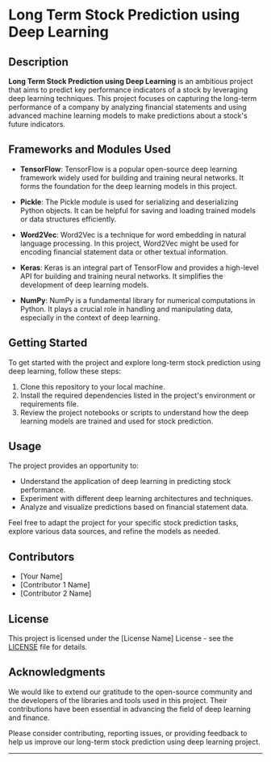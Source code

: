 # Long Term Stock Prediction using Deep Learning

## Description

**Long Term Stock Prediction using Deep Learning** is an ambitious project that aims to predict key performance indicators of a stock by leveraging deep learning techniques. This project focuses on capturing the long-term performance of a company by analyzing financial statements and using advanced machine learning models to make predictions about a stock's future indicators.

## Frameworks and Modules Used

- **TensorFlow**: TensorFlow is a popular open-source deep learning framework widely used for building and training neural networks. It forms the foundation for the deep learning models in this project.

- **Pickle**: The Pickle module is used for serializing and deserializing Python objects. It can be helpful for saving and loading trained models or data structures efficiently.

- **Word2Vec**: Word2Vec is a technique for word embedding in natural language processing. In this project, Word2Vec might be used for encoding financial statement data or other textual information.

- **Keras**: Keras is an integral part of TensorFlow and provides a high-level API for building and training neural networks. It simplifies the development of deep learning models.

- **NumPy**: NumPy is a fundamental library for numerical computations in Python. It plays a crucial role in handling and manipulating data, especially in the context of deep learning.

## Getting Started

To get started with the project and explore long-term stock prediction using deep learning, follow these steps:

1. Clone this repository to your local machine.
2. Install the required dependencies listed in the project's environment or requirements file.
3. Review the project notebooks or scripts to understand how the deep learning models are trained and used for stock prediction.

## Usage

The project provides an opportunity to:

- Understand the application of deep learning in predicting stock performance.
- Experiment with different deep learning architectures and techniques.
- Analyze and visualize predictions based on financial statement data.

Feel free to adapt the project for your specific stock prediction tasks, explore various data sources, and refine the models as needed.

## Contributors

- [Your Name]
- [Contributor 1 Name]
- [Contributor 2 Name]

## License

This project is licensed under the [License Name] License - see the [LICENSE](LICENSE) file for details.

## Acknowledgments

We would like to extend our gratitude to the open-source community and the developers of the libraries and tools used in this project. Their contributions have been essential in advancing the field of deep learning and finance.

Please consider contributing, reporting issues, or providing feedback to help us improve our long-term stock prediction using deep learning project.

---
